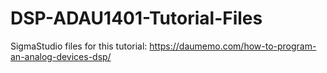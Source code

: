 # DSP-ADAU1401-Tutorial-Files
SigmaStudio files for this tutorial: https://daumemo.com/how-to-program-an-analog-devices-dsp/
